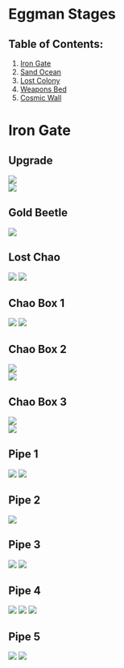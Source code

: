 # Eggman Stages

## Table of Contents:
1. [ Iron Gate ](#iron-gate)
1. [ Sand Ocean ](#sand-ocean)
1. [ Lost Colony ](#lost-colony)
1. [ Weapons Bed ](#weapons-bed)
1. [ Cosmic Wall ](#cosmic-wall)

# Iron Gate

## Upgrade
![](./IronGate/Upgrade-Far.jpg)  
![](./IronGate/Upgrade-Close.jpg)

## Gold Beetle
![](./IronGate/GoldBeetle-Close.jpg)

## Lost Chao
![](./IronGate/LostChao-Far.jpg)
![](./IronGate/LostChao-Close.jpg)  

## Chao Box 1
![](./IronGate/Chaobox-1st-Far.jpg)
![](./IronGate/Chaobox-1st-Close.jpg)  

## Chao Box 2
![](./IronGate/Chaobox-2nd-Far.jpg)  
![](./IronGate/Chaobox-2nd-Close.jpg)  

## Chao Box 3
![](./IronGate/Chaobox-3rd-Far.jpg)  
![](./IronGate/Chaobox-3rd-Close.jpg)

## Pipe 1
![](./IronGate/Pipe-1st-Far.jpg)
![](./IronGate/Pipe-1st-Close.jpg)

## Pipe 2
![](./IronGate/Pipe-2nd-Close.jpg)

## Pipe 3
![](./IronGate/Pipe-3rd-Far.jpg)
![](./IronGate/Pipe-3rd-Close.jpg)

## Pipe 4
![](./IronGate/Pipe-4th-Far.jpg)
![](./IronGate/Pipe-4th-Far2.jpg)
![](./IronGate/Pipe-4th-Close.jpg)

## Pipe 5
![](./IronGate/Pipe-5th-Far.jpg)
![](./IronGate/Pipe-5th-Close.jpg)